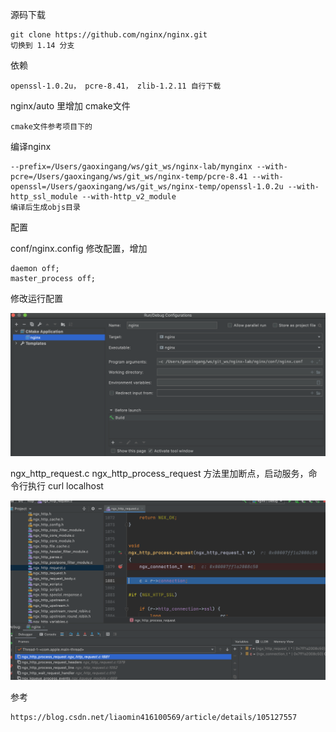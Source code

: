 源码下载

    git clone https://github.com/nginx/nginx.git 
    切换到 1.14 分支
    
依赖
    
    openssl-1.0.2u， pcre-8.41， zlib-1.2.11 自行下载
    
nginx/auto 里增加 cmake文件

    cmake文件参考项目下的
    
编译nginx
    
    --prefix=/Users/gaoxingang/ws/git_ws/nginx-lab/mynginx --with-pcre=/Users/gaoxingang/ws/git_ws/nginx-temp/pcre-8.41 --with-openssl=/Users/gaoxingang/ws/git_ws/nginx-temp/openssl-1.0.2u --with-http_ssl_module --with-http_v2_module
    编译后生成objs目录
    
配置
   
conf/nginx.config 修改配置，增加

    daemon off;
    master_process off;
   
修改运行配置

   ![](img/1.png)   
   
ngx_http_request.c ngx_http_process_request 方法里加断点，启动服务，命令行执行 curl localhost

   ![](img/2.png)   
   
参考
    
    https://blog.csdn.net/liaomin416100569/article/details/105127557
